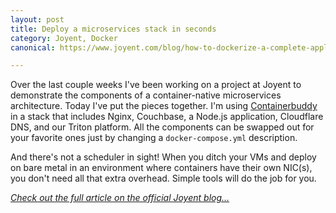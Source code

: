 ```yaml
---
layout: post
title: Deploy a microservices stack in seconds
category: Joyent, Docker
canonical: https://www.joyent.com/blog/how-to-dockerize-a-complete-application

---
```


Over the last couple weeks I've been working on a project at Joyent to demonstrate the components of a container-native microservices architecture. Today I've put the pieces together. I'm using [Containerbuddy](https://github.com/joyent/containerbuddy) in a stack that includes Nginx, Couchbase, a Node.js application, Cloudflare DNS, and our Triton platform. All the components can be swapped out for your favorite ones just by changing a `docker-compose.yml` description.

And there's not a scheduler in sight! When you ditch your VMs and deploy on bare metal in an environment where containers have their own NIC(s), you don't need all that extra overhead. Simple tools will do the job for you.

*[Check out the full article on the official Joyent blog...](https://www.joyent.com/blog/how-to-dockerize-a-complete-application)*
